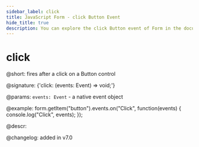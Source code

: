 ```yaml
---
sidebar_label: click
title: JavaScript Form - click Button Event 
hide_title: true
description: You can explore the click Button event of Form in the documentation of the DHTMLX JavaScript UI library. Browse developer guides and API reference, try out code examples and live demos, and download a free 30-day evaluation version of DHTMLX Suite 7.
---
```

 
# click

@short: fires after a click on a Button control

@signature: {'click: (events: Event) => void;'}

@params:
`events: Event` - a native event object

@example:
form.getItem("button").events.on("Click", function(events) {
    console.log("Click", events);
});

@descr:

@changelog: added in v7.0
